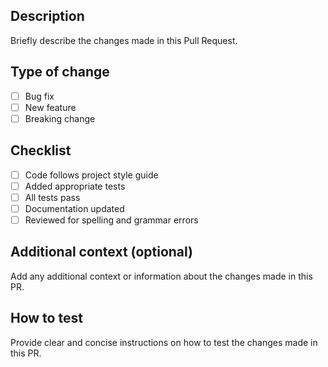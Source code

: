 ## Description

Briefly describe the changes made in this Pull Request.

## Type of change

- [ ] Bug fix
- [ ] New feature
- [ ] Breaking change

## Checklist

- [ ] Code follows project style guide
- [ ] Added appropriate tests
- [ ] All tests pass
- [ ] Documentation updated
- [ ] Reviewed for spelling and grammar errors

## Additional context (optional)

Add any additional context or information about the changes made in this PR.

## How to test

Provide clear and concise instructions on how to test the changes made in this PR.
